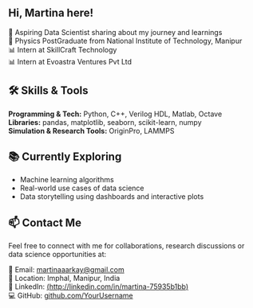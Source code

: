 ## Hi, Martina here!

🌱 Aspiring Data Scientist sharing about my journey and learnings<br/>
🔭 Physics PostGraduate from National Institute of Technology, Manipur<br/>
📊 Intern at SkillCraft Technology<br/>
📊 Intern at Evoastra Ventures Pvt Ltd<br/>

## 🛠️ Skills & Tools

**Programming & Tech:** Python, C++, Verilog HDL, Matlab, Octave <br/>
**Libraries:** pandas, matplotlib, seaborn, scikit-learn, numpy<br/>
**Simulation & Research Tools:** OriginPro, LAMMPS<br/>

## 📚 Currently Exploring

- Machine learning algorithms  <br/>
- Real-world use cases of data science<br/>
- Data storytelling using dashboards and interactive plots  <br/>

## 📫 Contact Me

Feel free to connect with me for collaborations, research discussions or data science opportunities at:<br/>

📧 Email: [martinaaarkay@gmail.com](mailto:martinaaarkay@gmail.com)  <br/>
📍 Location: Imphal, Manipur, India  <br/>
🔗 LinkedIn: [(http://linkedin.com/in/martina-75935b1bb)](http://linkedin.com/in/martina-75935b1bb)<br/>
💻 GitHub: [github.com/YourUsername](https://github.com/YourUsername)
